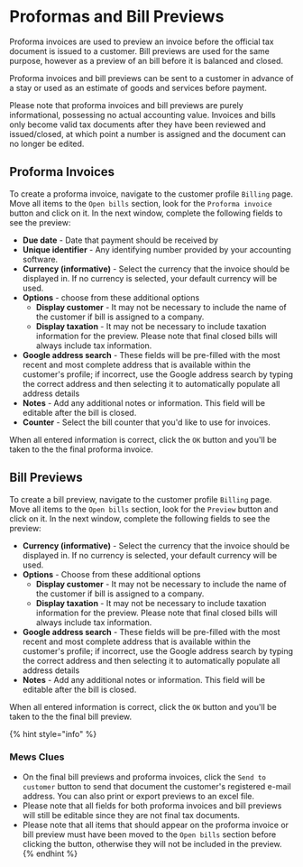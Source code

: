 # Proformas and Bill Previews

Proforma invoices are used to preview an invoice before the official tax document is issued to a customer. Bill previews are used for the same purpose, however as a preview of an bill before it is balanced and closed.

Proforma invoices and bill previews can be sent to a customer in advance of a stay or used as an estimate of goods and services before payment.

Please note that proforma invoices and bill previews are purely informational, possessing no actual accounting value. Invoices and bills only become valid tax documents after they have been reviewed and issued/closed, at which point a number is assigned and the document can no longer be edited.

## Proforma Invoices

To create a proforma invoice, navigate to the customer profile `Billing` page. Move all items to the `Open bills` section, look for the `Proforma invoice` button and click on it. In the next window, complete the following fields to see the preview:

* **Due date** - Date that payment should be received by
* **Unique identifier** - Any identifying number provided by your accounting software.
* **Currency \(informative\)** - Select the currency that the invoice should be displayed in. If no currency is selected, your default currency will be used.
* **Options** - choose from these additional options
  * **Display customer** - It may not be necessary to include the name of the customer if bill is assigned to a company.
  * **Display taxation** - It may not be necessary to include taxation information for the preview. Please note that final closed bills will always include tax information.
* **Google address search** - These fields will be pre-filled with the most recent and most complete address that is available within the customer's profile; if incorrect, use the Google address search by typing the correct address and then selecting it to automatically populate all address details
* **Notes** - Add any additional notes or information. This field will be editable after the bill is closed.
* **Counter** - Select the bill counter that you'd like to use for invoices.

When all entered information is correct, click the `OK` button and you'll be taken to the the final proforma invoice.

## Bill Previews

To create a bill preview, navigate to the customer profile `Billing` page. Move all items to the `Open bills` section, look for the `Preview` button and click on it. In the next window, complete the following fields to see the preview:

* **Currency \(informative\)** - Select the currency that the invoice should be displayed in. If no currency is selected, your default currency will be used.
* **Options** - Choose from these additional options
  * **Display customer** - It may not be necessary to include the name of the customer if bill is assigned to a company.
  * **Display taxation** - It may not be necessary to include taxation information for the preview. Please note that final closed bills will always include tax information.
* **Google address search** - These fields will be pre-filled with the most recent and most complete address that is available within the customer's profile; if incorrect, use the Google address search by typing the correct address and then selecting it to automatically populate all address details
* **Notes** - Add any additional notes or information. This field will be editable after the bill is closed.

When all entered information is correct, click the `OK` button and you'll be taken to the the final bill preview.

{% hint style="info" %}
### Mews Clues

* On the final bill previews and proforma invoices, click the `Send to customer` button to send that document the customer's registered e-mail address. You can also print or export previews to an excel file.
* Please note that all fields for both proforma invoices and bill previews will still be editable since they are not final tax documents.
* Please note that all items that should appear on the proforma invoice or bill preview must have been moved to the `Open bills` section before clicking the button, otherwise they will not be included in the preview.
{% endhint %}

